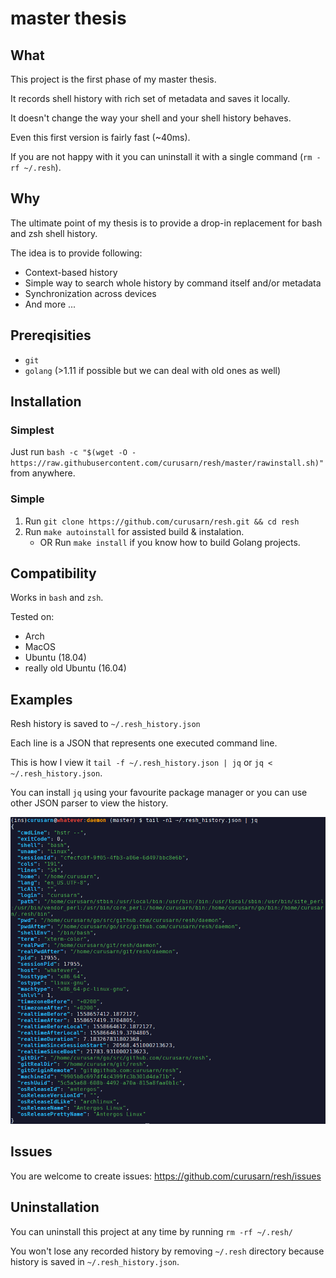# master thesis 

## What

This project is the first phase of my master thesis.

It records shell history with rich set of metadata and saves it locally.

It doesn't change the way your shell and your shell history behaves.

Even this first version is fairly fast (~40ms).

If you are not happy with it you can uninstall it with a single command (`rm -rf ~/.resh`).

## Why

The ultimate point of my thesis is to provide a drop-in replacement for bash and zsh shell history.

The idea is to provide following:
- Context-based history
- Simple way to search whole history by command itself and/or metadata
- Synchronization across devices
- And more ...

## Prereqisities

- `git`
- `golang` (>1.11 if possible but we can deal with old ones as well)

## Installation

### Simplest
Just run `bash -c "$(wget -O - https://raw.githubusercontent.com/curusarn/resh/master/rawinstall.sh)"` from anywhere.

### Simple
1. Run `git clone https://github.com/curusarn/resh.git && cd resh`
2. Run `make autoinstall` for assisted build & instalation.
    - OR Run `make install` if you know how to build Golang projects.

## Compatibility

Works in `bash` and `zsh`.

Tested on:
- Arch
- MacOS
- Ubuntu (18.04)
- really old Ubuntu (16.04)

## Examples

Resh history is saved to `~/.resh_history.json`

Each line is a JSON that represents one executed command line.

This is how I view it `tail -f ~/.resh_history.json | jq` or `jq < ~/.resh_history.json`.  

You can install `jq` using your favourite package manager or you can use other JSON parser to view the history.

![screenshot](img/screen.png)

## Issues

You are welcome to create issues: https://github.com/curusarn/resh/issues

## Uninstallation

You can uninstall this project at any time by running `rm -rf ~/.resh/`

You won't lose any recorded history by removing `~/.resh` directory because history is saved in `~/.resh_history.json`.
